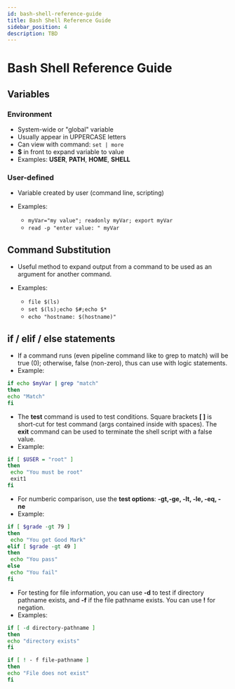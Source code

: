 ```yaml
---
id: bash-shell-reference-guide
title: Bash Shell Reference Guide
sidebar_position: 4
description: TBD
---
```


# Bash Shell Reference Guide

## Variables

### Environment

  - System-wide or "global" variable
  - Usually appear in UPPERCASE letters
  - Can view with command: `set | more`
  - **$** in front to expand variable to value
  - Examples: **USER**, **PATH**, **HOME**, **SHELL**

### User-defined

  - Variable created by user (command line, scripting)
  - Examples:

       + `myVar="my value"; readonly myVar; export myVar`
       + `read -p "enter value: " myVar`

## Command Substitution

  - Useful method to expand output from a command to be used as an argument for another command.
  - Examples:

       + `file $(ls)`
       + `set $(ls);echo $#;echo $*`
       + `echo "hostname: $(hostname)"`

## if / elif / else statements

  - If a command runs (even pipeline command like to grep to match) will be true (0); otherwise, false (non-zero), thus can use with logic statements.
  - Example:

```bash
if echo $myVar | grep "match"
then
echo "Match"
fi
```

  - The **test** command is used to test conditions. Square brackets **\[ \]** is short-cut for test command (args contained inside with spaces). The **exit** command can be used to terminate the shell script with a false value.
  - Example:

```bash
if [ $USER = "root" ]
then
 echo "You must be root"
 exit1
fi
```

  - For numberic comparison, use the **test options**: **-gt,-ge, -lt, -le, -eq, -ne**
  - Example:

```bash
if [ $grade -gt 79 ]
then
 echo "You get Good Mark"
elif [ $grade -gt 49 ]
then
 echo "You pass"
else
 echo "You fail"
fi
```

  - For testing for file information, you can use **-d** to test if directory pathname exists, and **-f** if the file pathname exists. You can use **!** for negation.
  - Examples:

```bash
if [ -d directory-pathname ]
then
echo "directory exists"
fi

if [ ! - f file-pathname ]
then
echo "File does not exist"
fi
```
